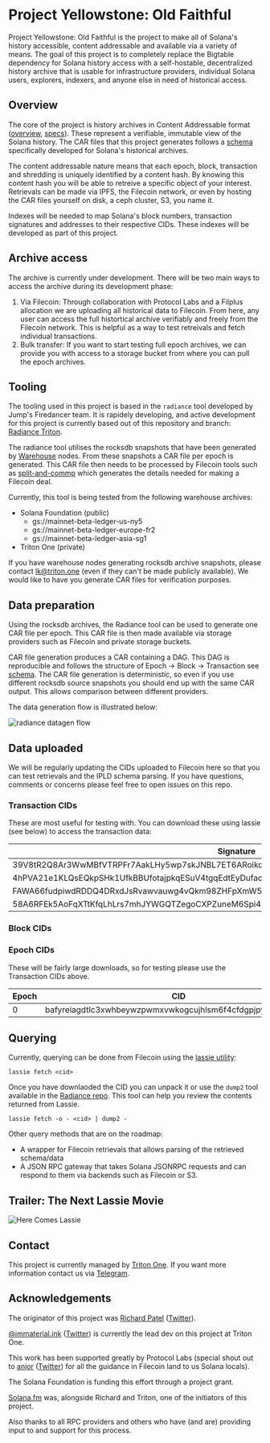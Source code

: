 # Project Yellowstone: Old Faithful

Project Yellowstone: Old Faithful is the project to make all of Solana's history accessible, content addressable and available via a variety of means. The goal of this project is to completely replace the Bigtable dependency for Solana history access with a self-hostable, decentralized history archive that is usable for infrastructure providers, individual Solana users, explorers, indexers, and anyone else in need of historical access.

## Overview

The core of the project is history archives in Content Addressable format ([overview](https://web3.storage/docs/how-tos/work-with-car-files/), [specs](https://ipld.io/specs/transport/car/carv1/)). These represent a verifiable, immutable view of the Solana history. The CAR files that this project generates follows a [schema](https://github.com/gagliardetto/radiance-triton/blob/tx_meta/cmd/radiance/car/createcar/ledger.ipldsch) specifically developed for Solana's historical archives. 

The content addressable nature means that each epoch, block, transaction and shredding is uniquely identified by a content hash. By knowing this content hash you will be able to retreive a specific object of your interest. Retrievals can be made via IPFS, the Filecoin network, or even by hosting the CAR files yourself on disk, a ceph cluster, S3, you name it.

Indexes will be needed to map Solana's block numbers, transaction signatures and addresses to their respective CIDs. These indexes will be developed as part of this project. 

## Archive access

The archive is currently under development. There will be two main ways to access the archive during its development phase:

1. Via Filecoin: Through collaboration with Protocol Labs and a Filplus allocation we are uploading all historical data to Filecoin. From here, any user can access the full histortical archive verifiably and freely from the Filecoin network. This is helpful as a way to test retreivals and fetch individual transactions.
2. Bulk transfer: If you want to start testing full epoch archives, we can provide you with access to a storage bucket from where you can pull the epoch archives.

## Tooling

The tooling used in this project is based in the `radiance` tool developed by Jump's Firedancer team. It is rapidely developing, and active development for this project is currently based out of this repository and branch: [Radiance Triton](https://github.com/gagliardetto/radiance-triton/tree/tx_meta/).

The radiance tool utilises the rocksdb snapshots that have been generated by [Warehouse](https://github.com/solana-labs/solana-bigtable) nodes. From these snapshots a CAR file per epoch is generated. This CAR file then needs to be processed by Filecoin tools such as [split-and-commp](https://github.com/anjor/go-fil-dataprep/) which generates the details needed for making a Filecoin deal. 

Currently, this tool is being tested from the following warehouse archives:
  - Solana Foundation (public)
    -  gs://mainnet-beta-ledger-us-ny5
    -  gs://mainnet-beta-ledger-europe-fr2
    -  gs://mainnet-beta-ledger-asia-sg1
  - Triton One (private)

If you have warehouse nodes generating rocksdb archive snapshots, please contact lk@triton.one (even if they can't be made publicly available). We would like to have you generate CAR files for verification purposes.

## Data preparation

Using the rocksdb archives, the Radiance tool can be used to generate one CAR file per epoch. This CAR file is then made available via storage providers such as Filecoin and private storage buckets. 

CAR file generation produces a CAR containing a DAG. This DAG is reproducible and follows the structure of Epoch -> Block -> Transaction see [schema](https://github.com/gagliardetto/radiance-triton/blob/tx_meta/cmd/radiance/car/createcar/ledger.ipldsch). The CAR file generation is deterministic, so even if you use different rocksdb source snapshots you should end up with the same CAR output. This allows comparison between different providers.

The data generation flow is illustrated below:

![radiance datagen flow](https://github.com/rpcpool/yellowstone-faithful/assets/5172293/65f6dd75-189b-4253-968a-e81bfe6c130f)

## Data uploaded

We will be regularly updating the CIDs uploaded to Filecoin here so that you can test retrievals and the IPLD schema parsing. If you have questions, comments or concerns please feel free to open issues on this repo.

### Transaction CIDs

These are most useful for testing with. You can download these using lassie (see below) to access the transaction data:

| Signature | Epoch | Block | CID |
| ------------- | ------------- | ------------- | ------------- |
| 39V8tR2Q8Ar3WwMBfVTRPFr7AakLHy5wp7skJNBL7ET6ARoikqc1TaMiuXEtHiNPLQKoeiVr5XnKH8QtjdonN4yM | 0 | 1 | bafyreiafcknvju54cilmqkopps4d3t4n3azjhrweyouxfltbgdo7mbpuoy |
| 4hPVA21e1KLQsEQkpSHk1UfkBBUfotajpkqESuV4tgqEdtEyDufaczAdZzSLexLhjytczDdSUFgwCTancgUWFzym | 0 | 1 | bafyreig3utb4u6x2agmyugntbxph4uesiodzq5k7typduhppcf62sdgjiu |
| FAWA66fudpiwdRDDQ4DRxdJsRvawvauwg4vQkm98ZHFpXmW5N7xzRiTRpt8QiZ19s1aVbzKgXW6kEZanwHeDFNS | 0 | 1 | bafyreigd7wopxlspljqkumzyiechhb43dwz6f67n4zbh7gef3kro4dj7qa |
| 58A6RFEk5AoFqXTtKfqLhLrs7mhJYWGQTZegoCXPZuneM6Spi47SNYk2M6d9MVzHbC9CpBVk5vrq24yyNgeQNK2p | 0 | 1 | bafyreieysdgkid4p3hszup7mwvyji2gzlsrkx5rmuqdz2i2ujs3wyfxdby |

### Block CIDs

### Epoch CIDs

These will be fairly large downloads, so for testing please use the Transaction CIDs above.

| Epoch | CID |
| ------------- | ------------- | 
| 0 | bafyreiagdtlc3xwhbeywzpwmxvwkogcujhlsm6f4cfdgpjpyu77gkubro4 |

## Querying

Currently, querying can be done from Filecoin using the [lassie utility](https://docs.filecoin.io/basics/how-retrieval-works/basic-retrieval/):

```
lassie fetch <cid>
```

Once you have downlaoded the CID you can unpack it or use the `dump2` tool available in the [Radiance repo](https://github.com/gagliardetto/radiance-triton/tree/tx_meta/). This tool can help you review the contents returned from Lassie.

```
lassie fetch -o - <cid> | dump2 -
```

Other query methods that are on the roadmap:

- A wrapper for Filecoin retrievals that allows parsing of the retrieved schema/data
- A JSON RPC gateway that takes Solana JSONRPC requests and can respond to them via backends such as Filecoin or S3.

## Trailer: The Next Lassie Movie

![Here Comes Lassie](https://github.com/rpcpool/yellowstone-faithful/assets/5172293/bc409601-d710-4b52-ab0c-f24c462d66df)


## Contact

This project is currently managed by [Triton One](https://triton.one/). If you want more information contact us via [Telegram](https://t.me/+K0ONdq7fE4s0Mjdl). 

## Acknowledgements

The originator of this project was [Richard Patel](https://github.com/terorie) ([Twitter](https://twitter.com/fd_ripatel)). 

[@immaterial.ink](https://github.com/gagliardetto) ([Twitter](https://twitter.com/immaterial_ink)) is currently the lead dev on this project at Triton One. 

This work has been supported greatly by Protocol Labs (special shout out to [anjor](https://github.com/anjor) ([Twitter](https://twitter.com/__anjor)) for all the guidance in Filecoin land to us Solana locals).

The Solana Foundation is funding this effort through a project grant. 

[Solana.fm](https://solana.fm/) was, alongside Richard and Triton, one of the initiators of this project. 

Also thanks to all RPC providers and others who have (and are) providing input to and support for this process. 
